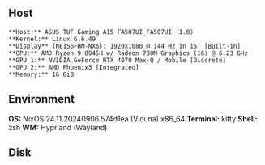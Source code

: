 ## Host
```
**Host:** ASUS TUF Gaming A15 FA507UI_FA507UI (1.0)
**Kernel:** Linux 6.6.49
**Display** (NE156FHM-NX6): 1920x1080 @ 144 Hz in 15″ [Built-in]
**CPU:** AMD Ryzen 9 8945H w/ Radeon 780M Graphics (16) @ 6.23 GHz
**GPU 1:** NVIDIA GeForce RTX 4070 Max-Q / Mobile [Discrete]
**GPU 2:** AMD Phoenix3 [Integrated]
**Memory:** 16 GiB
```
## Environment
**OS:** NixOS 24.11.20240906.574d1ea (Vicuna) x86_64
**Terminal:** kitty
**Shell:** zsh
**WM:** Hyprland (Wayland)

## Disk

